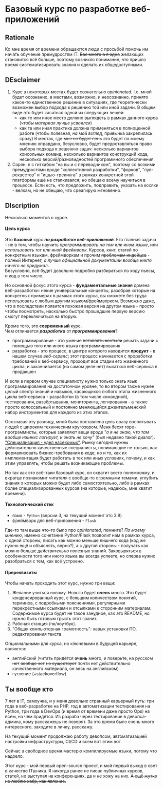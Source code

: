 # Базовый курс по разработке веб-приложений

## Rationale
Ко мне время от времени обращаются люди с просьбой помочь им начать обучение премудростям IT. ~~Вас много а я одна~~ желающих становится всё больше, поэтому возникло понимание, что пришло время систематизировать знания и сделать их общедоступными.

## DEsclaimer
1. Курс в некоторых местах будет сознательно _opinionated_. I.e. мной будет осознанно, а местами, возможно, и неосознанно, принято какое-то единственное решение в ситуациях, где теоретически возможен выбор подхода к решению той или иной задачи. В общем виде это будет касаться одной из следующих вещей:
   - как то или иное место должно выглядеть в рамках данного курса (_чтобы материал лучше усвоился_)
   - как та или иная практика должна применяться в полноценной работе (чтобы полезная, _на мой взгляд_, привычка закрепилась сразу)
В местах, где ~~мне не будет лень~~ это будет по моему мнению оправдано, безусловно, будет предоставляться право выбора подхода к решению задач: несколько вариантов консольных команд, несколько вариантов конструкций кода, несколько версий/разновидностей программного обеспечения.
2. Сорян, я с гитхабом "на вы и с переводчиком", поэтому со всякими премудростями вроде "коллективной разработки", "форков", "пул-реквестов" и "ишью-трекинга" в рамках конкретной этой платформы ещё не сталкивался; но обещаю всему научиться в процессе. Если есть, что предложить, подправить, указать на косяки - велкам, но не обещаю, что среагирую мгновенно.


## DIscription
Несколько моментов о курсе.


#### Цель курса
Это **базовый** курс **_по разработке веб-приложений_**.
Его главная задача - не в том, чтобы научить _программировать на том или ином языке_, или _использовать тот или иной фреймворк_. Курсов, книг, статей по конкретным языкам, фреймворкам и прочим ~~проблемам индейцев~~ - полный Интернет, _а лучше официальной документации вообще никто ничего не придумал_.  
Безусловно, всё будет довольно подробно разбираться по ходу пьесы, и код в том числе.

Но основной фокус этого курса - **фундаментальные знания** домена веб-разработки: некие универсальные концепты, разобрав которые на конкретных примерах в рамках этого курса, вы сможете без труда использовать с любым другим языком/фреймворком. Возможно даже, что в последствии появится похожая версия на другом языке - просто чтобы посмотреть, насколько быстро прошедшие первую версию смогут переключиться на вторую.  
  
Кроме того, это **современный** курс.  
Чем отличается **_разработка_** от **_программирования_**?
   - программирование - это умение ~~вставлять костыли~~ решать задачи с помощью того или иного языка программирования
   - разработка - это процесс, в центре которого находится **продукт** - в нашем случае _веб-сервис_; этот процесс начинается с проработки требований к веб-сервису, проходит все стадии его жизненного цикла, и заканчивается (на самом деле нет) выкаткой веб-сервиса в продакшен  

И если в первом случае специалисту нужно только знать язык программирования на достаточном уровне, то во втором также нужен целый спектр знаний и навыков, касающихся любого этапа жизненного цикла веб-сервиса - разработки (в том числе командной), тестирования, развёртывания, мониторинга, логирования - а также просто колоссальный и постоянно меняющийся джентельменский набор инструментов для каждого из этих этапов.  
  
Осознавая эту разницу, мной была поставлена цель сразу воспитывать людей с широким техническим кругозором. Меня бесят горе-программисты, которые заявляют вещи вроде _"а я не знаю, что там вообще нжинкс логирует, и знать не хочу"_ (был недавно такой диалог). ["Специализация - удел насекомых"](https://en.wikiquote.org/wiki/Time_Enough_for_Love). Рынку сегодня нужны действительно качественные специалисты, понимающие не только, как формализовать бизнес-требования в коде, но и то, как их имплементация будет работать в тех или иных условиях, почему, и как этим управлять, чтобы решать возникающие проблемы.

Но так как это всё-таки базовый курс, он охватит всего понемножку, и вкратце познакомит читателя с вообще-то огромными темами, углубить знания о которых можно будет либо самостоятельно, либо в рамках более специализированных курсов (на которые, надеюсь, мне хватит времени).


#### Технологический стек
   - язык - `Python` (версии 3, на текущий момент это 3.8)
   - фреймворк для веб-приложения - `Flask`  

Где-то там выше что-то было про _opinionated_, помните? _По моему мнению_, именно сочетание Python/Flask позволит нам в рамках курса, с одной стороны, писать как можно меньше лишнего кода (код же нужно ещё и объяснять, верно?), а с другой стороны - получать как можно больше _действительно_ полезных знаний. Заковыряться в особенности того или иного языка вы всегда успеете, но сперва нужно разобраться с тем, как всё устроено.


#### Пререквизиты
Чтобы начать проходить этот курс, нужно три вещи:
1. Желание учиться новому.
   Нового будет **очень** много. Это будет конденсированный курс, с большим количеством понятий, терминов, с подробными пояснениями, регулярными перекрёстными ссылками и отсылками к сторонним материалам. Содержимое курса будет не такое занудное, как это README, но нужно быть готовым грызть этот гранит.
2. Рабочая станция (пк/ноутбук).
3. "Общая компьютерная грамотность": навык установки ПО, редактирования текста

Опциональными для курса, но ключевыми в будущей карьере, являются:
   - английский (читать придётся **очень** много, и поверьте, на русском ~~нет~~ ~~вообще нет~~ ~~не существует~~ почти нет действительно качественного материала, он весь на английском)
   - гугление (+stackoverflow)


## Ты вообще кто
7 лет в IT, самоучка, и у меня довольно странный карьерный путь: три года в веб-разработке на PHP, год в автоматизации тестирования на Python, три года в DevOps (и время от времени даже просто Ops) на всём, на чём придётся. Из разраба через тестирование в девопса-админа, кому расскажешь не поверят. За это время было очень много интересного, заходите в личку, расскажу.

На текущий момент продолжаю работу девопсом, автоматизацией настройки инфраструктуры, CI/CD и всем вот этим вот.

Сейчас в свободное время мастерю компилируемые языки, потому что надоело.

Этот курс - мой первый open-source проект, и мой первый выход в свет в качестве ITшника. Я никогда ранее не писал публичных курсов, статей, не выступал на конференциях, да и не хожу на них. ~~А ещё жутко не люблю хабр, как явление.~~
